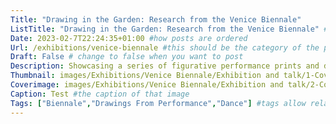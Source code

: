 ```yaml
---
Title: "Drawing in the Garden: Research from the Venice Biennale"
ListTitle: "Drawing in the Garden: Research from the Venice Biennale" #the text that is displayed below each post on the list pages
Date: 2023-02-7T22:24:35+01:00 #how posts are ordered 
Url: /exhibitions/venice-biennale #this should be the category of the post and then the file name e.g. /print/printfilename
Draft: False # change to false when you want to post
Description: Showcasing a series of figurative performance prints and drawings made in response to dances from 'In Proximity' by Ralph Lemon and the Croatian Pavilion dance troupe in the 59th Venice Biennale. #Description of the post
Thumbnail: images/Exhibitions/Venice Biennale/Exhibition and talk/1-Cover-image-Thumb.webp #append link to image that will be shown on the list page
Coverimage: images/Exhibitions/Venice Biennale/Exhibition and talk/2-Cover-image.jpg #the image that will be displayed at the top of the post
Caption: Test #the caption of that image
Tags: ["Biennale","Drawings From Performance","Dance"] #tags allow related content to be grouped together, add more by adding a comma to the latest tag
---
```


